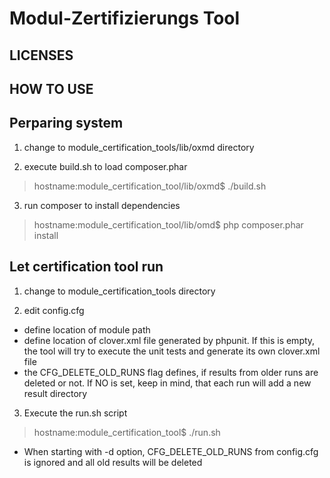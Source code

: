 Modul-Zertifizierungs Tool
==========================
LICENSES
--------


HOW TO USE
----------
## Perparing system

1. change to module_certification_tools/lib/oxmd directory

2. execute build.sh to load composer.phar
> hostname:module_certification_tool/lib/oxmd$ ./build.sh

3. run composer to install dependencies
> hostname:module_certification_tool/lib/omd$ php composer.phar install

## Let certification tool run
1. change to module_certification_tools directory

2. edit config.cfg
 * define location of module path
 * define location of clover.xml file generated by phpunit. If this is empty, the tool will try to execute the unit tests and generate its own clover.xml file
 * the CFG_DELETE_OLD_RUNS flag defines, if results from older runs are deleted or not. If NO is set, keep in mind, that each run will add a new result directory

3. Execute the run.sh script
> hostname:module_certification_tool$ ./run.sh
 * When starting with -d option, CFG_DELETE_OLD_RUNS from config.cfg is ignored and all old results will be deleted
